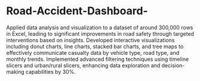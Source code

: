 # Road-Accident-Dashboard-
Applied data analysis and visualization to a dataset of around 300,000 rows in Excel, leading to significant improvements in road safety through targeted interventions based on insights.
Developed interactive visualizations including donut charts, line charts, stacked bar charts, and tree maps to effectively communicate casualty data by vehicle type, road type, and monthly trends.
Implemented advanced filtering techniques using timeline slicers and urban/rural slicers, enhancing data exploration and decision-making capabilities by 30%.
